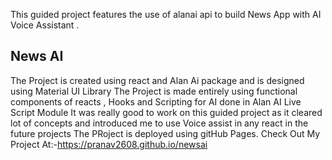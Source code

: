 This guided project features the use of alanai api to build News App with  AI Voice Assistant .

## News AI

The Project is created using react and Alan Ai package and is designed using Material UI Library
The Project is made entirely using functional components of reacts , Hooks and Scripting for AI done in Alan AI Live Script Module
It was really good to work on this guided project as it cleared lot of concepts and introduced me to use Voice assist in any react in the future projects
The PRoject is deployed using gitHub Pages.
Check Out My Project At:-https://pranav2608.github.io/newsai



